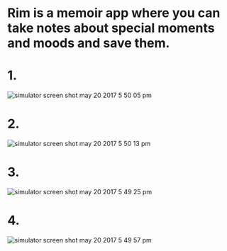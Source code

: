 # Rim is a memoir app where you can take notes about special moments and moods and save them.
# 1. 
![simulator screen shot may 20 2017 5 50 05 pm](https://cloud.githubusercontent.com/assets/7582368/26279542/edbd65bc-3d84-11e7-92ab-a3284950d529.png)
# 2. 
![simulator screen shot may 20 2017 5 50 13 pm](https://cloud.githubusercontent.com/assets/7582368/26279543/ef2a1fbc-3d84-11e7-92f7-43062726bded.png)
# 3. 
![simulator screen shot may 20 2017 5 49 25 pm](https://cloud.githubusercontent.com/assets/7582368/26279545/f24471d4-3d84-11e7-8926-69f5598905a0.png)
# 4. 
![simulator screen shot may 20 2017 5 49 57 pm](https://cloud.githubusercontent.com/assets/7582368/26279546/f253d156-3d84-11e7-9b00-59581208fe7e.png)
